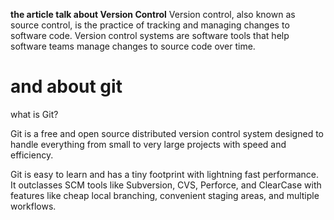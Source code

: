 **the article talk about Version Control**
Version control, also known as source control, is the practice of tracking and managing changes to software code. Version control systems are software 
tools that help software teams manage changes to source code over time.


# and about git

what is Git?

Git is a free and open source distributed version control system designed to handle everything from small to very large projects with speed and efficiency.

Git is easy to learn and has a tiny footprint with lightning fast performance. It outclasses 
SCM tools like Subversion, CVS, Perforce, and ClearCase with features like cheap local branching, convenient staging areas, and multiple workflows.
